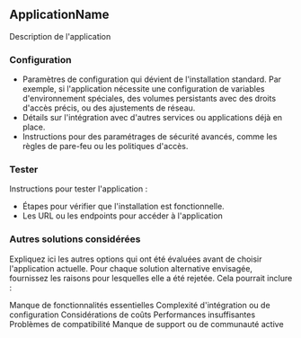 ## ApplicationName

Description de l'application

### Configuration

- Paramètres de configuration qui dévient de l'installation standard. Par
  exemple, si l'application nécessite une configuration de variables
  d'environnement spéciales, des volumes persistants avec des droits d'accès
  précis, ou des ajustements de réseau.
- Détails sur l'intégration avec d'autres services ou applications déjà en
  place.
- Instructions pour des paramétrages de sécurité avancés, comme les règles de
  pare-feu ou les politiques d'accès.

### Tester

Instructions pour tester l'application :

- Étapes pour vérifier que l'installation est fonctionnelle.
- Les URL ou les endpoints pour accéder à l'application

### Autres solutions considérées

Expliquez ici les autres options qui ont été évaluées avant de choisir
l'application actuelle. Pour chaque solution alternative envisagée, fournissez
les raisons pour lesquelles elle a été rejetée. Cela pourrait inclure :

Manque de fonctionnalités essentielles Complexité d'intégration ou de
configuration Considérations de coûts Performances insuffisantes Problèmes de
compatibilité Manque de support ou de communauté active
